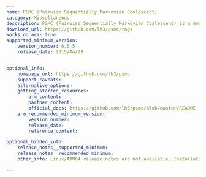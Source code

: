 ```yaml
---
name: PSMC (Pairwise Sequentially Markovian Coalescent)
category: Miscellaneous
description: PSMC (Pairwise Sequentially Markovian Coalescent) is a model used to infer the historical population sizes of species from a single genome. By examining patterns of genetic variation, it estimates population dynamics over time and is widely utilized for research on species’ evolutionary history, particularly in human genetics.
download_url: https://github.com/lh3/psmc/tags
works_on_arm: true
supported_minimum_version:
    version_number: 0.6.5
    release_date: 2015/04/29


optional_info:
    homepage_url: https://github.com/lh3/psmc
    support_caveats:
    alternative_options:
    getting_started_resources:
        arm_content: 
        partner_content: 
        official_docs: https://github.com/lh3/psmc/blob/master/README
    arm_recommended_minimum_version:
        version_number:
        release_date:
        reference_content: 

optional_hidden_info:
    release_notes__supported_minimum: 
    release_notes__recommended_minimum:
    other_info: Linux/ARM64 release notes are not available. Installation and testing are done using tar archive [0.6.5](https://github.com/libexpat/libexpat/releases/tag/R_2_1_0). 

---
```


